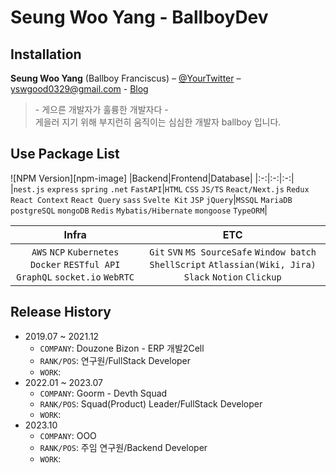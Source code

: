 # Seung Woo Yang - BallboyDev

## Installation
__Seung Woo Yang__ (Ballboy Franciscus) – [@YourTwitter](https://twitter.com/dbader_org) – yswgood0329@gmail.com - [Blog](https://github.com/ballboyDev)

> \- 게으른 개발자가 훌륭한 개발자다 -<br/>
> 게을러 지기 위해 부지런히 움직이는 심심한 개발자 ballboy 입니다.



## Use Package List
![NPM Version][npm-image]
|Backend|Frontend|Database|
|:-:|:-:|:-:|
|`nest.js` `express` `spring` `.net` `FastAPI`|`HTML` `CSS` `JS/TS` `React/Next.js` `Redux` `React Context` `React Query` `sass` `Svelte Kit` `JSP` `jQuery`|`MSSQL` `MariaDB` `postgreSQL` `mongoDB` `Redis` `Mybatis/Hibernate` `mongoose` `TypeORM`|

|Infra|ETC|
|:-:|:-:|
|`AWS` `NCP` `Kubernetes` `Docker` `RESTful API` `GraphQL` `socket.io` `WebRTC`|`Git` `SVN` `MS SourceSafe` `Window batch` `ShellScript` `Atlassian(Wiki, Jira)` `Slack` `Notion` `Clickup`|


## Release History
* 2019.07 ~ 2021.12
    * `COMPANY`: Douzone Bizon - ERP 개발2Cell
    * `RANK/POS`: 연구원/FullStack Developer
    * `WORK`:
* 2022.01 ~ 2023.07
    * `COMPANY`: Goorm - Devth Squad
    * `RANK/POS`: Squad(Product) Leader/FullStack Developer
    * `WORK`:
* 2023.10
    * `COMPANY`: OOO
    * `RANK/POS`: 주임 연구원/Backend Developer
    * `WORK`:
